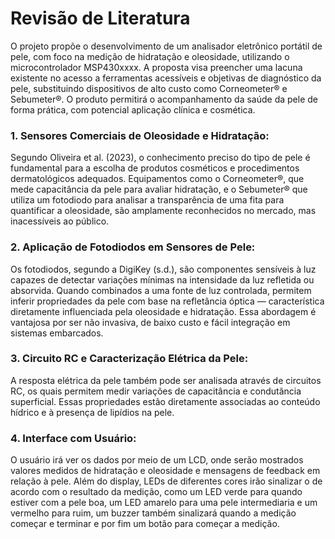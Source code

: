 # Revisão de Literatura

O projeto propõe o desenvolvimento de um analisador eletrônico portátil de pele, com foco na medição de hidratação e oleosidade, utilizando o microcontrolador MSP430xxxx. A proposta visa preencher uma lacuna existente no acesso a ferramentas acessíveis e objetivas de diagnóstico da pele, substituindo dispositivos de alto custo como Corneometer® e Sebumeter®. O produto permitirá o acompanhamento da saúde da pele de forma prática, com potencial aplicação clínica e cosmética.

### 1. Sensores Comerciais de Oleosidade e Hidratação:
Segundo Oliveira et al. (2023), o conhecimento preciso do tipo de pele é fundamental para a escolha de produtos cosméticos e procedimentos dermatológicos adequados. Equipamentos como o Corneometer®, que mede capacitância da pele para avaliar hidratação, e o Sebumeter® que utiliza um fotodiodo para analisar a transparência de uma fita para quantificar a oleosidade, são amplamente reconhecidos no mercado, mas inacessíveis ao público. 

### 2. Aplicação de Fotodiodos em Sensores de Pele:
Os fotodiodos, segundo a DigiKey (s.d.), são componentes sensíveis à luz capazes de detectar variações mínimas na intensidade da luz refletida ou absorvida. Quando combinados a uma fonte de luz controlada, permitem inferir propriedades da pele com base na refletância óptica — característica diretamente influenciada pela oleosidade e hidratação. Essa abordagem é vantajosa por ser não invasiva, de baixo custo e fácil integração em sistemas embarcados.

### 3. Circuito RC e Caracterização Elétrica da Pele: 
A resposta elétrica da pele também pode ser analisada através de circuitos RC, os quais permitem medir variações de capacitância e condutância superficial. Essas propriedades estão diretamente associadas ao conteúdo hídrico e à presença de lipídios na pele. 

### 4. Interface com Usuário:
O usuário irá ver os dados por meio de um LCD, onde serão mostrados valores medidos de hidratação e oleosidade e mensagens de feedback em relação à pele. Além do display, LEDs de diferentes cores irão sinalizar o de acordo com o resultado da medição, como um LED verde para quando estiver com a pele boa, um LED amarelo para uma pele intermediaria e um vermelho para ruim, um buzzer também sinalizará quando a medição começar e terminar e por fim um botão para começar a medição.
